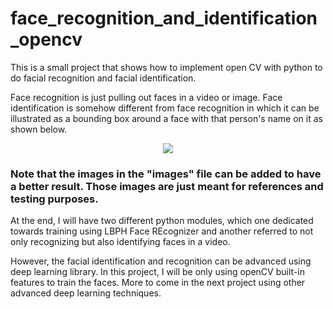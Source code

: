 # face_recognition_and_identification_opencv
This is a small project that shows how to implement open CV with python to do facial recognition and facial identification.

Face recognition is just pulling out faces in a video or image. Face identification is somehow different from face recognition in which it can be illustrated as a bounding box around a face with that person's name on it as shown below.

<p align="center"> 
<img src="https://user-images.githubusercontent.com/46767764/51595258-47349e00-1f31-11e9-9e4d-a01d180ae419.gif">
</p>

### Note that the images in the "images" file can be added to have a better result. Those images are just meant for references and testing purposes.

At the end, I will have two different python modules, which one dedicated towards training using LBPH Face REcognizer and another referred to not only recognizing but also identifying faces in a video.

However, the facial identification and recognition can be advanced using deep learning library. In this project, I will be only using openCV built-in features to train the faces. More to come in the next project using other advanced deep learning techniques. 

